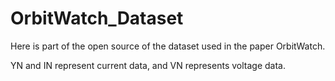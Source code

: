 # OrbitWatch_Dataset
Here is part of the open source of the dataset used in the paper OrbitWatch. 

YN and IN represent current data, and VN represents voltage data.
